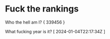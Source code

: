 # Fuck the rankings

Who the hell am I?
{ 339456 }

What fucking year is it?
[ 2024-01-04T22:17:34Z ]
